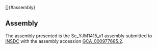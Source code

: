 []{#assembly}

Assembly
--------

The assembly presented is the Sc\_YJM1415\_v1 assembly submitted to
[INSDC](http://www.insdc.org) with the assembly accession
[GCA\_000977685.2](http://www.ebi.ac.uk/ena/data/view/GCA_000977685.2).
